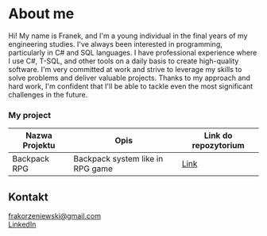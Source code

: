 # About me


Hi! My name is Franek, and I'm a young individual in the final years of my engineering studies. I've always been interested in programming, particularly in C# and SQL languages. I have professional experience where I use C#, T-SQL, and other tools on a daily basis to create high-quality software. I'm very committed at work and strive to leverage my skills to solve problems and deliver valuable projects. Thanks to my approach and hard work, I'm confident that I'll be able to tackle even the most significant challenges in the future.

### My project

| Nazwa Projektu | Opis | Link do repozytorium |
| -------------------|-------------------|----------------------|
| Backpack RPG | Backpack system like in RPG game  |[Link](https://github.com/Frakor98/portfolio/tree/main/RPGBackpack) |


## Kontakt

[frakorzeniewski@gmail.com](mailto:frakorzeniewski@gmail.com)<br>
[LinkedIn](https://www.linkedin.com/in/franciszek-korzeniewski-3906a6173/)
